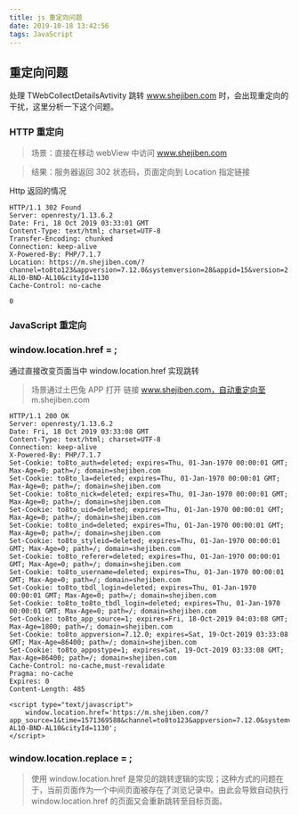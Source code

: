 ```yaml
---
title: js 重定向问题
date: 2019-10-18 13:42:56
tags: JavaScript
---
```


## 重定向问题 

处理 TWebCollectDetailsAvtivity 跳转 www.shejiben.com 时，会出现重定向的干扰，这里分析一下这个问题。


### HTTP 重定向

> 场景：直接在移动 webView 中访问 www.shejiben.com

> 结果：服务器返回 302 状态码，页面定向到 Location 指定链接

Http 返回的情况

```
HTTP/1.1 302 Found
Server: openresty/1.13.6.2
Date: Fri, 18 Oct 2019 03:33:01 GMT
Content-Type: text/html; charset=UTF-8
Transfer-Encoding: chunked
Connection: keep-alive
X-Powered-By: PHP/7.1.7
Location: https://m.shejiben.com/?channel=to8to123&appversion=7.12.0&systemversion=28&appid=15&version=2.5&appostype=1&appversioncode=17120&cityName=%E6%B7%B1%E5%9C%B3&first_id=97822deafdae9f38fdd5ed2ab0e135b8&isnew=0&cityid=1130&imei=866370030115364&t8t_device_id=866370030115364&pro_sourceid=104&pro_s_sourceid=101&apkPackageName=com.to8to.housekeeper&deviceModel=BND-AL10-BND-AL10&cityId=1130
Cache-Control: no-cache

0

```





### JavaScript 重定向

### window.location.href = ;

通过直接改变页面当中 window.location.href 实现跳转

> 场景通过土巴兔 APP 打开 链接 www.shejiben.com，自动重定向至 m.shejiben.com

```
HTTP/1.1 200 OK
Server: openresty/1.13.6.2
Date: Fri, 18 Oct 2019 03:33:08 GMT
Content-Type: text/html; charset=UTF-8
Connection: keep-alive
X-Powered-By: PHP/7.1.7
Set-Cookie: to8to_auth=deleted; expires=Thu, 01-Jan-1970 00:00:01 GMT; Max-Age=0; path=/; domain=shejiben.com
Set-Cookie: to8to_la=deleted; expires=Thu, 01-Jan-1970 00:00:01 GMT; Max-Age=0; path=/; domain=shejiben.com
Set-Cookie: to8to_nick=deleted; expires=Thu, 01-Jan-1970 00:00:01 GMT; Max-Age=0; path=/; domain=shejiben.com
Set-Cookie: to8to_uid=deleted; expires=Thu, 01-Jan-1970 00:00:01 GMT; Max-Age=0; path=/; domain=shejiben.com
Set-Cookie: to8to_ind=deleted; expires=Thu, 01-Jan-1970 00:00:01 GMT; Max-Age=0; path=/; domain=shejiben.com
Set-Cookie: to8to_styleid=deleted; expires=Thu, 01-Jan-1970 00:00:01 GMT; Max-Age=0; path=/; domain=shejiben.com
Set-Cookie: to8to_referer=deleted; expires=Thu, 01-Jan-1970 00:00:01 GMT; Max-Age=0; path=/; domain=shejiben.com
Set-Cookie: to8to_username=deleted; expires=Thu, 01-Jan-1970 00:00:01 GMT; Max-Age=0; path=/; domain=shejiben.com
Set-Cookie: to8to_tbdl_login=deleted; expires=Thu, 01-Jan-1970 00:00:01 GMT; Max-Age=0; path=/; domain=shejiben.com
Set-Cookie: to8to_to8to_tbdl_login=deleted; expires=Thu, 01-Jan-1970 00:00:01 GMT; Max-Age=0; path=/; domain=shejiben.com
Set-Cookie: to8to_app_source=1; expires=Fri, 18-Oct-2019 04:03:08 GMT; Max-Age=1800; path=/; domain=shejiben.com
Set-Cookie: to8to_appversion=7.12.0; expires=Sat, 19-Oct-2019 03:33:08 GMT; Max-Age=86400; path=/; domain=shejiben.com
Set-Cookie: to8to_appostype=1; expires=Sat, 19-Oct-2019 03:33:08 GMT; Max-Age=86400; path=/; domain=shejiben.com
Cache-Control: no-cache,must-revalidate
Pragma: no-cache
Expires: 0
Content-Length: 485

<script type="text/javascript">
    window.location.href='https://m.shejiben.com/?app_source=1&time=1571369588&channel=to8to123&appversion=7.12.0&systemversion=28&appid=15&version=2.5&appostype=1&appversioncode=17120&cityName=%E6%B7%B1%E5%9C%B3&first_id=97822deafdae9f38fdd5ed2ab0e135b8&isnew=0&cityid=1130&imei=866370030115364&t8t_device_id=866370030115364&pro_sourceid=104&pro_s_sourceid=101&apkPackageName=com.to8to.housekeeper&deviceModel=BND-AL10-BND-AL10&cityId=1130';
</script>

```


### window.location.replace = ;

> 使用 window.location.href 是常见的跳转逻辑的实现；这种方式的问题在于，当前页面作为一个中间页面被存在了浏览记录中。由此会导致自动执行 window.location.href 的页面又会重新跳转至目标页面。

